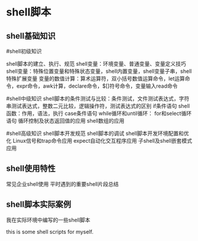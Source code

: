 shell脚本
========================
shell基础知识
----------------------
#shell初级知识

shell脚本的建立、执行、规范
shell变量：环境变量、普通变量、变量定义技巧
shell变量：特殊位置变量和特殊状态变量，shell内置变量，shell变量子串，shell特殊扩展变量
变量的数值计算：算术运算符，双小括号数值运算命令，let运算命令，expr命令，awk计算，declare命令，$[]符号命令，变量输入read命令


#shell中级知识
shell脚本的条件测试与比较：条件测试，文件测试表达式，字符串测试表达式，整数二元比较，逻辑操作符，测试表达式的区别
if条件语句
shell函数：作用，语法，执行
case条件语句
while循环和until循环：
for和select循环语句
循环控制及状态返回值的应用
shell数组的应用


#shell高级知识
shell脚本开发规范
shell脚本的调试
shell脚本开发环境配置和优化
Linux信号和trap命令应用
expect自动化交互程序应用
子shell及shell嵌套模式应用

shell使用特性
--------------------------
常见企业shell使用
平时遇到的重要shell片段总结

shell脚本实际案例
---------------------------------
我在实际环境中编写的一些shell脚本

this is some shell scripts for myself.
